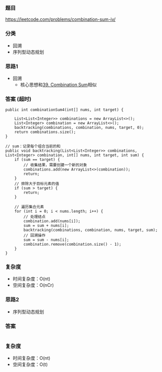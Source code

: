 ### 题目
https://leetcode.com/problems/combination-sum-iv/

### 分类
* 回溯
* 序列型动态规划

### 思路1
* 回溯
    * 核心思想和[39. Combination Sum](39.%20Combination%20Sum.md)相似

### 答案 (超时)
```
public int combinationSum4(int[] nums, int target) {
    
    List<List<Integer>> combinations = new ArrayList<>();
    List<Integer> combination = new ArrayList<>();
    backtracking(combinations, combination, nums, target, 0);
    return combinations.size();
}

// sum：记录每个组合当前的和
public void backtracking(List<List<Integer>> combinations, List<Integer> combination, int[] nums, int target, int sum) {
    if (sum == target) {
        // 收集结果，需要创建一个新的对象
        combinations.add(new ArrayList<>(combination));
        return;
    }
    // 排除大于目标元素的值
    if (sum > target) {
        return;
    }

    // 遍历集合元素
    for (int i = 0; i < nums.length; i++) {
        // 处理结点
        combination.add(nums[i]);
        sum = sum + nums[i];
        backtracking(combinations, combination, nums, target, sum);
        // 回溯操作
        sum = sum - nums[i];
        combination.remove(combination.size() - 1);
    }
}
```

### 复杂度
* 时间复杂度：O(nt)
* 空间复杂度：O(nCr)

### 思路2
* 序列型动态规划

### 答案
```

```

### 复杂度
* 时间复杂度：O(nt)
* 空间复杂度：O(t)
